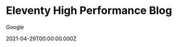 ---
title: Eleventy High Performance Blog
github: https://github.com/google/eleventy-high-performance-blog
demo: https://www.industrialempathy.com/posts/eleventy-high-performance-blog/
license: MIT
author: Google
author_link: ''
author_twitter: GoogleOSS
author_github: google
date: 2021-04-29T00:00:00.000Z
ssg:
  - Eleventy
cms:
  - Netlifycms
css:
  - null
archetype:
  - Blog
services: null
hosting:
  - Netlify
  - Vercel
description: >-
  A high performance blog template for the 11ty static site generator.A starter
  repository for building a blog with the Eleventy static site generator
  implementing a wide range of performance best practices.
stale: false
disabled: false
disabled_reason: null
draft: false
---